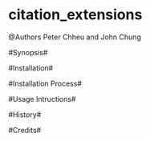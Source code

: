 # citation_extensions

@Authors Peter Chheu and John Chung

#Synopsis#

#Installation#

#Installation Process#

#Usage Intructions#

#History#

#Credits#
